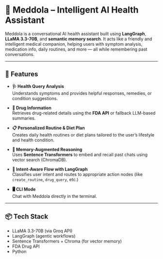 # 🧠 Meddola – Intelligent AI Health Assistant

Meddola is a conversational AI health assistant built using **LangGraph**, **LLaMA 3.3-70B**, and **semantic memory search**. It acts like a friendly and intelligent medical companion, helping users with symptom analysis, medication info, daily routines, and more — all while remembering past conversations.

---

## 🔧 Features

- **🩺 Health Query Analysis**  
  Understands symptoms and provides helpful responses, remedies, or condition suggestions.

- **💊 Drug Information**  
  Retrieves drug-related details using the **FDA API** or fallback LLM-based summaries.

- **📋 Personalized Routine & Diet Plan**  
  Creates daily health routines or diet plans tailored to the user’s lifestyle and health condition.

- **🧠 Memory-Augmented Reasoning**  
  Uses **Sentence Transformers** to embed and recall past chats using vector search (ChromaDB).

- **🔁 Intent-Aware Flow with LangGraph**  
  Classifies user intent and routes to appropriate action nodes (like `create_routine`, `drug_query`, etc.)

- **🖥️ CLI Mode**  
  Chat with Meddola directly in the terminal.

---

## 📦 Tech Stack

- LLaMA 3.3-70B (via Groq API)  
- LangGraph (agentic workflows)  
- Sentence Transformers + Chroma (for vector memory)  
- FDA Drug API  
- Python


